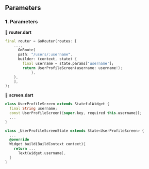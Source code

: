 ## Parameters



### 1. Parameters

📒 **router.dart**

```dart
final router = GoRouter(routes: [
    ...,
	  GoRoute(
      path: "/users/:username", 
      builder: (context, state) {
        final username = state.params['username'];
        return UserProfileScreen(username: username!);
			},
    ),
	],
);
```

📒 **screen.dart**

```dart
class UserProfileScreen extends StatefulWidget {
  final String username;
  const UserProfileScreen({super.key, required this.username});
  ...
}

class _UserProfileScreenState extends State<UserProfileScreen> {
  ...
  @override
  Widget build(BuildContext context){
    return ...
      Text(widget.username),
  }
}
```

